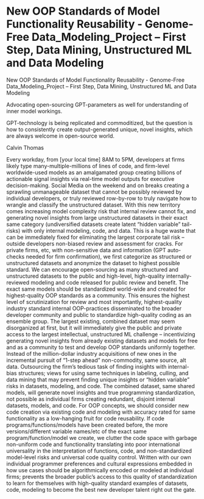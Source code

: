# New OOP Standards of Model Functionality Reusability - Genome-Free Data_Modeling_Project – First Step, Data Mining, Unstructured ML and Data Modeling
New OOP Standards of Model Functionality Reusability - Genome-Free Data_Modeling_Project – First Step, Data Mining, Unstructured ML and Data Modeling

Advocating open-sourcing GPT-parameters as well for understanding of inner model workings.

GPT-technology is being replicated and commoditized, but the question is how to consistently create output-generated unique, novel insights, which are always welcome in open-source world.

Calvin Thomas

Every workday, from [your local time] 8AM to 5PM, developers at firms likely type many-multiple-millions of lines of code, and firm-level worldwide-used models as an amalgamated group creating billions of actionable signal insights via real-time model outputs for executive decision-making. Social Media on the weekend and on breaks creating a sprawling unmanageable dataset that cannot be possibly reviewed by individual developers, or truly reviewed row-by-row to truly navigate how to wrangle and classify the unstructured dataset. With this new territory comes increasing model complexity risk that internal review cannot fix, and generating novel insights from large unstructured datasets in their exact same category (undiversified datasets create latent “hidden variable” tail-risks) with only internal modeling, code, and data. This is a huge waste that can be immediately fixed for eliminating the largest corporate tail risk – outside developers non-biased review and assessment for cracks.
For private firms, etc, with non-sensitive data and information (GPT auto-checks needed for firm confirmation), we first categorize as structured or unstructured datasets and anonymize the dataset to highest possible standard. We can encourage open-sourcing as many structured and unstructured datasets to the public and high-level, high-quality internally-reviewed modeling and code released for public review and benefit. The exact same models should be standardized world-wide and created for highest-quality OOP standards as a community. This ensures the highest level of scrutinization for review and most importantly, highest-quality industry standard internal OOP-practices disseminated to the broader developer community and public to standardize high-quality coding as an ensemble group. The largest existing, combined dataset may seem disorganized at first, but it will immediately give the public and private access to the largest intellectual, unstructured ML challenge – incentivizing generating novel insights from already existing datasets and models for free and as a community to test and develop OOP standards uniformly together. Instead of the million-dollar industry acquisitions of new ones in the incremental pursuit of “1-step ahead” non-commodity, same source, alt data. Outsourcing the firm’s tedious task of finding insights with internal-bias structures; views for using same techniques in labeling, culling, and data mining that may prevent finding unique insights or “hidden variable” risks in datasets, modeling, and code. The combined dataset, same shared models, will generate novel insights and true programming standardization, not possible as individual firms creating redundant, disjoint internal datasets, models, and code. For OOP concepts, we should consider new code creation via existing code and modeling with accuracy rated for same functionality as a low-hanging fruit for code reusability.
If code programs/functions/models have been created before, the more versions/different variable names/etc of the exact same program/function/model we create, we clutter the code space with garbage non-uniform code and functionality translating into poor international universality in the interpretation of functions, code, and non-standardized model-level risks and universal code quality control. Written with our own individual programmer preferences and cultural expressions embedded in how use cases should be algorithmically encoded or modeled at individual firms; prevents the broader public’s access to this quality of standardization to learn for themselves with high-quality standard examples of datasets, code, modeling to become the best new developer talent right out the gate.
